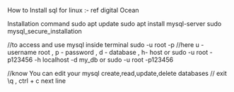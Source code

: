 How to Install sql for linux :- ref digital Ocean

Installation command 
sudo apt update
sudo apt install mysql-server
sudo mysql_secure_installation

//to access and use mysql inside terminal 
sudo -u root -p   //here u - username root , p - password , d - database , h- host
or
sudo -u root -p123456 -h localhost -d my_db
or
sudo -u root -p123456

//know You can edit your mysql create,read,update,delete databases
// exit \q , ctrl + c next line 


